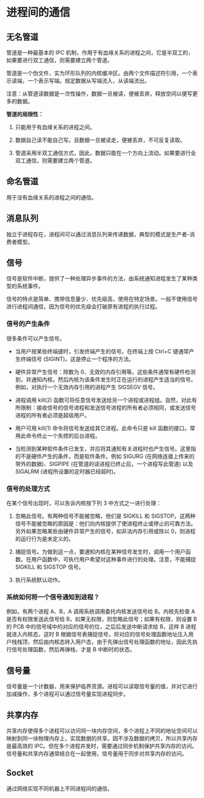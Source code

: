<!--
 * @Author : Hu Jingbo
 * @Date   : 2021-11-19
-->

# 进程间的通信

## 无名管道

管道是一种最基本的 IPC 机制，作用于有血缘关系的进程之间，它是半双工的，如果要进行双工通信，则需要建立两个管道。

管道是一个伪文件，实为环形队列的内核缓冲区。由两个文件描述符引用，一个表示读端，一个表示写端。规定数据从写端流入，从读端流出。

注意：从管道读数据是一次性操作，数据一旦被读，便被丢弃，释放空间以便写更多的数据。

**管道的局限性：**

1. 只能用于有血缘关系的进程之间。

2. 数据自己读不能自己写。且数据一旦被读走，便被丢弃，不可反复读取。

4. 管道采用半双工通信方式，因此，数据只能在一个方向上流动。如果要进行全双工通信，则需要建立两个管道。

## 命名管道

用于没有血缘关系的进程之间的通信。

## 消息队列

独立于进程存在，进程间可以通过消息队列来传递数据，典型的模式是生产者-消费者模型。

## 信号

信号是软件中断，提供了一种处理异步事件的方法，由系统通知进程发生了某种类型的系统事件。

信号的特点是简单、携带信息量少、优先级高，使用在特定场景。一般不使用信号进行进程间通信，因为信号的优先级会打破原有进程的执行过程。

### 信号的产生条件

很多条件可以产生信号。

* 当用户按某些终端键时，引发终端产生的信号。在终端上按 Ctrl+C 键通常产生终端信号 (SIGINT)。这是停止一个程序的方法。

* 硬件异常产生信号：除数为 0、无效的内存引用等。这些条件通常有硬件检测到，并通知内核。然后内核为该条件发生时正在运行的进程产生适当的信号。例如，对执行一个无效内存引用的进程产生 SIGSEGV 信号。

* 进程调用 kill(2) 函数可将任意信号发送给另一个进程或进程组。自然，对此有所限制：接收信号的信号进程和发送信号进程的所有者必须相同，或发送信号进程的所有者必须是超级用户。

* 用户可用 kill(1) 命令将信号发送给其它进程。此命令只是 kill 函数的接口。常用此命令终止一个失控的后台进程。

* 当检测到某种软件条件已发生，并应将其通知有关进程时也产生信号。这里指的不是硬件产生的条件，而是软件条件。例如 SIGURG (在网络连接上传来的带外的数据)、SIGPIPE (在管道的读进程已终止后，一个进程写此管道) 以及 SIGALRM (进程所设置的定时器已经超时)。

### 信号的处理方式

在某个信号出现时，可以告诉内核按下列 3 中方式之一进行处理：

1. 忽略此信号。有两种信号不能被忽略，他们是 SIGKILL 和 SIGSTOP。这两种信号不能被忽略的原因是：他们向内核提供了使进程终止或停止的可靠方法。另外如果忽略某些由硬件异常产生的信号，如非法内存引用或除以 0，则进程的运行行为是未定义的。

2. 捕捉信号。为做到这一点，要通知内核在某种信号发生时，调用一个用户函数。在用户函数中，可执行用户希望对这种事件进行的处理。注意，不能捕捉 SIGKILL 和 SIGSTOP 信号。

3. 执行系统默认动作。

### 系统如何将一个信号通知到进程？

例如，有两个进程 A、B，A 调用系统调用委托内核发送信号给 B。内核先检查 A 是否有权限发送此信号给 B，如果无权限，则忽略此信号；如果有权限，则设置 B 的 PCB 中的信号域中的对应的信号的位，之后后发送中断请求给 B，这样 B 进程就进入内核态，这时 B 根据信号表捕捉信号，将对应的信号处理函数地址压入用户栈栈顶，然后由内核态转入用户态，由于先弹出信号处理函数的地址，因此先执行信号处理函数，然后再弹栈，才是 B 中断时的状态。

## 信号量

信号量是一个计数器，用来保护临界资源。进程可以读取信号量的值，并对它进行加减操作，多个进程可以通过信号量实现进程同步。

## 共享内存

共享内存使得多个进程可以访问同一块内存空间，多个进程上不同的地址空间可以映射到同一块物理内存上，实现数据的共享。因不涉及数据的拷贝，所以共享内存是最高效的 IPC。但在多个进程并发时，需要通过同步机制保护共享内存的访问。信号量和共享内存通常结合在一起使用，信号量用于同步对共享内存的访问。

## Socket

通过网络实现不同机器上不同进程间的通信。
